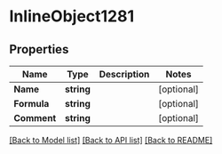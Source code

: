 # InlineObject1281

## Properties

Name | Type | Description | Notes
------------ | ------------- | ------------- | -------------
**Name** | **string** |  | [optional] 
**Formula** | **string** |  | [optional] 
**Comment** | **string** |  | [optional] 

[[Back to Model list]](../README.md#documentation-for-models) [[Back to API list]](../README.md#documentation-for-api-endpoints) [[Back to README]](../README.md)


